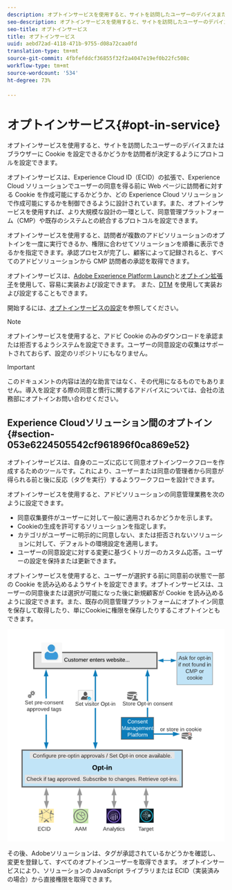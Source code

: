 ```yaml
---
description: オプトインサービスを使用すると、サイトを訪問したユーザーのデバイスまたはブラウザーに Cookie を設定できるかどうかを訪問者が決定するようにプロトコルを設定できます。
seo-description: オプトインサービスを使用すると、サイトを訪問したユーザーのデバイスまたはブラウザーに Cookie を設定できるかどうかを訪問者が決定するようにプロトコルを設定できます。
seo-title: オプトインサービス
title: オプトインサービス
uuid: aebd72ad-4118-471b-9755-d08a72caa0fd
translation-type: tm+mt
source-git-commit: 4fbfefddcf36855f32f2a4047e19ef0b22fc508c
workflow-type: tm+mt
source-wordcount: '534'
ht-degree: 73%

---
```



# オプトインサービス{#opt-in-service}

オプトインサービスを使用すると、サイトを訪問したユーザーのデバイスまたはブラウザーに Cookie を設定できるかどうかを訪問者が決定するようにプロトコルを設定できます。

オプトインサービスは、Experience Cloud ID（ECID）の拡張で、Experience Cloud ソリューションでユーザーの同意を得る前に Web ページに訪問者に対する Cookie を作成可能にするかどうか、どの Experience Cloud ソリューションで作成可能にするかを制御できるように設計されています。また、オプトインサービスを使用すれば、より大規模な設計の一環として、同意管理プラットフォーム（CMP）や既存のシステムとの統合するプロトコルを設定できます。

オプトインサービスを使用すると、訪問者が複数のアドビソリューションのオプトインを一度に実行できるか、権限に合わせてソリューションを順番に表示できるかを指定できます。承認プロセスが完了し、顧客によって記録されると、すべてのアドビソリューションから CMP 訪問者の承認を取得できます。

オプトインサービスは、[Adobe Experience Platform Launch](https://docs.adobe.com/content/help/ja-JP/launch/using/overview.html)と[オプトイン拡張子](../../implementation-guides/opt-in-service/launch.md)を使用して、容易に実装および設定できます。 また、[DTM](../../implementation-guides/opt-in-service/optin-dtm.md) を使用して実装および設定することもできます。

開始するには、[オプトインサービスの設定](../../implementation-guides/opt-in-service/getting-started.md)を参照してください。

>[!NOTE]
>
>オプトインサービスを使用すると、アドビ Cookie のみのダウンロードを承認または拒否するようシステムを設定できます。ユーザーの同意設定の収集はサポートされておらず、設定のリポジトリにもなりません。

>[!IMPORTANT]
>
>このドキュメントの内容は法的な助言ではなく、その代用になるものでもありません。導入を設定する際の同意と慣行に関するアドバイスについては、会社の法務部にオプトインお問い合わせください。

## Experience Cloudソリューション間のオプトイン{#section-053e6224505542cf961896f0ca869e52}

オプトインサービスは、自身のニーズに応じて同意オプトインワークフローを作成するためのツールです。これにより、ユーザーまたは同意の管理者から同意が得られる前と後に反応（タグを実行）するようワークフローを設計できます。

オプトインサービスを使用すると、アドビソリューションの同意管理業務を次のように設定できます。

* 同意収集要件がユーザーに対して一般に適用されるかどうかを示します。
* Cookieの生成を許可するソリューションを指定します。
* カテゴリがユーザーに明示的に同意しない、または拒否されないソリューションに対して、デフォルトの環境設定を適用します。
* ユーザーの同意設定に対する変更に基づくトリガーのカスタム応答。ユーザーの設定を保持または更新できます。

オプトインサービスを使用すると、ユーザーが選択する前に同意前の状態で一部の Cookie を読み込めるようサイトを設定できます。オプトインサービスは、ユーザーの同意後または選択が可能になった後に新規顧客が Cookie を読み込めるように設定できます。また、既存の同意管理プラットフォームにオプトイン同意を保存して取得したり、単にCookieに権限を保存したりするこオプトインともできます。

![](assets/Opt-in-approval.png)

その後、Adobeソリューションは、タグが承認されているかどうかを確認し、変更を登録して、すべてのオプトインユーザーを取得できます。 オプトインサービスにより、ソリューションの JavaScript ライブラリまたは ECID（実装済みの場合）から直接権限を取得できます。
